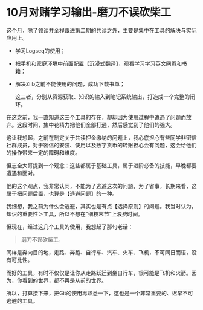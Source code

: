 # 10月对赌学习输出-磨刀不误砍柴工



这个月，除了领读并全程跟进第二期的共读之外，主要是集中在工具的解决与实际应用上。

- 学习Logseq的使用；

- 把手机和家庭环境中前面配置【沉浸式翻译】，观看学习学习英文网页和书籍；

- 解决Zlib之前不能使用的问题，成功下载书单；

  这三者，分别从资源获取、知识的输入到笔记系统输出，打造成一个完整的闭环。

  

在这之前，我一直知道这三个工具的存在，却却因为使用过程中遭遇了问题而放弃。这段时间，集中花精力把他们全部打通，然后感觉到了他们的强大。



这让我想起，之前在制定关于共读押金缴纳的问题上，我心底担心有些同学非密信社群成员，对于密信的安装、使用以及数字货币的转账担心会有问题，这会给他们的操作带来一定的障碍和难度。



但志全大哥提到一个观念：这些都属于基础工具，属于进阶必备的技能，早晚都要遭遇和面对。



他的这个观点，我非常认同，不能为了逃避这次的问题，为了省事，长期来看，这属于把问题后置，也算是【逃避问题】的一种。



我细想，我之前为什么会逃避，其实也是有点【选择原则】的问题。我当时认为，知识的重要性＞工具，所以不想在“细枝末节”上浪费时间。



但现在，经过这几个工具的使用，我想起了那句老话：

> 磨刀不误砍柴工。



同样是奔向目的地，走路、奔跑、自行车、汽车、火车、飞机，不可同日而语，没有可比性。



而好的工具，有时不仅仅是让你从走路跃迁到坐自行车，很可能是飞机和火箭。因为，你看到的世界，都不再是从前的世界。



所以，打算接下来，把Git的使用再熟悉一下，这也是一个非常重要的、迟早不可逃避的工具。

